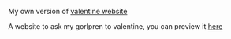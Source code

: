 My own version of [valentine website](https://github.com/byquangthanh/valentine.github.io?tab=readme-ov-file)

A website to ask my gorlpren to valentine, you can preview it [here](https://waffly10.github.io/valentines2024.github.io/)

